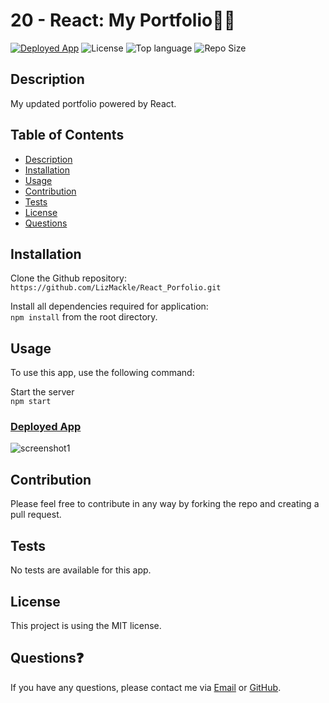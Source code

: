 # 20 - React: My Portfolio🙋‍♀️
<a href="https://lizmackle.github.io/React_Portfolio/">![Deployed App](https://img.shields.io/badge/-Deployed-success?color=green&style=for-the-badge)</a> ![License](https://img.shields.io/badge/License-MIT-blue?style=for-the-badge&logo) ![Top language](https://img.shields.io/github/languages/top/lizmackle/React_Portfolio?color=pink&style=for-the-badge&logo) ![Repo Size](https://img.shields.io/github/repo-size/lizmackle/React_Portfolio?color=purple&style=for-the-badge)

## Description
My updated portfolio powered by React. 

## Table of Contents
  - [Description](#description)
  - [Installation](#installation)
  - [Usage](#usage)
  - [Contribution](#contribution)
  - [Tests](#tests)
  - [License](#license)
  - [Questions](#questions)

## Installation
Clone the Github repository:<br>
`https://github.com/LizMackle/React_Porfolio.git`

Install all dependencies required for application:<br>
`npm install` from the root directory.
  
## Usage
To use this app, use the following command:

Start the server<br>
`npm start`
    
### [Deployed App](https://lizmackle.github.io/LM_ReactPortfolio/)

![screenshot1](https://user-images.githubusercontent.com/93589073/169942728-bea2c727-3396-4d15-aad4-d0e2d1cbbbce.png)

## Contribution
Please feel free to contribute in any way by forking the repo and creating a pull request.

## Tests
No tests are available for this app.

## License
This project is using the MIT license.

## Questions❓
If you have any questions, please contact me via [Email](mailto:liz.mackle@outlook.com) or [GitHub](https://github.com/LizMackle).
